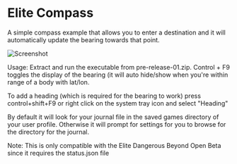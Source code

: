 # Elite Compass
A simple compass example that allows you to enter a destination and it will automatically update the bearing towards that point.

![Screenshot](https://raw.githubusercontent.com/canonn-science/EliteCompass/media/screenshot.png)

Usage:
Extract and run the executable from pre-release-01.zip. Control + F9 toggles the display of the bearing (it will auto hide/show when you're within range of a body with lat/lon.

To add a heading (which is required for the bearing to work) press control+shift+F9 or right click on the system tray icon and select "Heading"

By default it will look for your journal file in the saved games directory of your user profile. Otherwise it will prompt for settings for you to browse for the directory for the journal.

Note:
This is only compatible with the Elite Dangerous Beyond Open Beta since it requires the status.json file